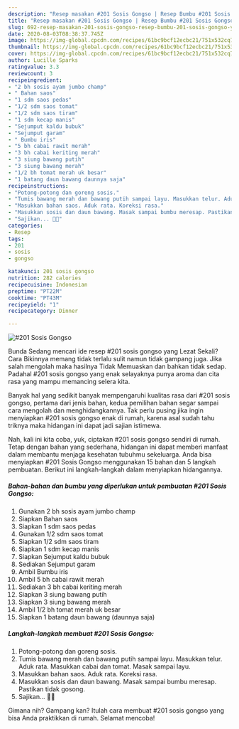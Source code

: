 ```yaml
---
description: "Resep masakan #201 Sosis Gongso | Resep Bumbu #201 Sosis Gongso Yang Enak dan Simpel"
title: "Resep masakan #201 Sosis Gongso | Resep Bumbu #201 Sosis Gongso Yang Enak dan Simpel"
slug: 692-resep-masakan-201-sosis-gongso-resep-bumbu-201-sosis-gongso-yang-enak-dan-simpel
date: 2020-08-03T08:38:37.745Z
image: https://img-global.cpcdn.com/recipes/61bc9bcf12ecbc21/751x532cq70/201-sosis-gongso-foto-resep-utama.jpg
thumbnail: https://img-global.cpcdn.com/recipes/61bc9bcf12ecbc21/751x532cq70/201-sosis-gongso-foto-resep-utama.jpg
cover: https://img-global.cpcdn.com/recipes/61bc9bcf12ecbc21/751x532cq70/201-sosis-gongso-foto-resep-utama.jpg
author: Lucille Sparks
ratingvalue: 3.3
reviewcount: 3
recipeingredient:
- "2 bh sosis ayam jumbo champ"
- " Bahan saos"
- "1 sdm saos pedas"
- "1/2 sdm saos tomat"
- "1/2 sdm saos tiram"
- "1 sdm kecap manis"
- "Sejumput kaldu bubuk"
- "Sejumput garam"
- " Bumbu iris"
- "5 bh cabai rawit merah"
- "3 bh cabai keriting merah"
- "3 siung bawang putih"
- "3 siung bawang merah"
- "1/2 bh tomat merah uk besar"
- "1 batang daun bawang daunnya saja"
recipeinstructions:
- "Potong-potong dan goreng sosis."
- "Tumis bawang merah dan bawang putih sampai layu. Masukkan telur. Aduk rata. Masukkan cabai dan tomat. Masak sampai layu."
- "Masukkan bahan saos. Aduk rata. Koreksi rasa."
- "Masukkan sosis dan daun bawang. Masak sampai bumbu meresap. Pastikan tidak gosong."
- "Sajikan... 👩‍🍳"
categories:
- Resep
tags:
- 201
- sosis
- gongso

katakunci: 201 sosis gongso 
nutrition: 282 calories
recipecuisine: Indonesian
preptime: "PT22M"
cooktime: "PT43M"
recipeyield: "1"
recipecategory: Dinner

---
```



![#201 Sosis Gongso](https://img-global.cpcdn.com/recipes/61bc9bcf12ecbc21/751x532cq70/201-sosis-gongso-foto-resep-utama.jpg)

Bunda Sedang mencari ide resep #201 sosis gongso yang Lezat Sekali? Cara Bikinnya memang tidak terlalu sulit namun tidak gampang juga. Jika salah mengolah maka hasilnya Tidak Memuaskan dan bahkan tidak sedap. Padahal #201 sosis gongso yang enak selayaknya punya aroma dan cita rasa yang mampu memancing selera kita.



Banyak hal yang sedikit banyak mempengaruhi kualitas rasa dari #201 sosis gongso, pertama dari jenis bahan, kedua pemilihan bahan segar sampai cara mengolah dan menghidangkannya. Tak perlu pusing jika ingin menyiapkan #201 sosis gongso enak di rumah, karena asal sudah tahu triknya maka hidangan ini dapat jadi sajian istimewa.


Nah, kali ini kita coba, yuk, ciptakan #201 sosis gongso sendiri di rumah. Tetap dengan bahan yang sederhana, hidangan ini dapat memberi manfaat dalam membantu menjaga kesehatan tubuhmu sekeluarga. Anda bisa menyiapkan #201 Sosis Gongso menggunakan 15 bahan dan 5 langkah pembuatan. Berikut ini langkah-langkah dalam menyiapkan hidangannya.

<!--inarticleads1-->

##### Bahan-bahan dan bumbu yang diperlukan untuk pembuatan #201 Sosis Gongso:

1. Gunakan 2 bh sosis ayam jumbo champ
1. Siapkan  Bahan saos
1. Siapkan 1 sdm saos pedas
1. Gunakan 1/2 sdm saos tomat
1. Siapkan 1/2 sdm saos tiram
1. Siapkan 1 sdm kecap manis
1. Siapkan Sejumput kaldu bubuk
1. Sediakan Sejumput garam
1. Ambil  Bumbu iris
1. Ambil 5 bh cabai rawit merah
1. Sediakan 3 bh cabai keriting merah
1. Siapkan 3 siung bawang putih
1. Siapkan 3 siung bawang merah
1. Ambil 1/2 bh tomat merah uk besar
1. Siapkan 1 batang daun bawang (daunnya saja)




<!--inarticleads2-->

##### Langkah-langkah membuat #201 Sosis Gongso:

1. Potong-potong dan goreng sosis.
1. Tumis bawang merah dan bawang putih sampai layu. Masukkan telur. Aduk rata. Masukkan cabai dan tomat. Masak sampai layu.
1. Masukkan bahan saos. Aduk rata. Koreksi rasa.
1. Masukkan sosis dan daun bawang. Masak sampai bumbu meresap. Pastikan tidak gosong.
1. Sajikan... 👩‍🍳




Gimana nih? Gampang kan? Itulah cara membuat #201 sosis gongso yang bisa Anda praktikkan di rumah. Selamat mencoba!
